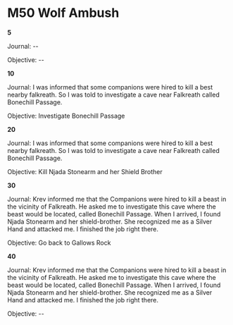 # M50 Wolf Ambush

**5**

Journal: --

Objective: --

**10**

Journal:
I was informed that some  companions were hired to kill a best nearby falkreath. So I was told to investigate a cave near Falkreath called Bonechill Passage. 

Objective: 
Investigate Bonechill Passage 

**20**

Journal:
I was informed that some  companions were hired to kill a best nearby falkreath. So I was told to investigate a cave near Falkreath called Bonechill Passage. 

Objective: 
Kill Njada Stonearm and her Shield Brother

**30**

Journal:
Krev informed me that the Companions were hired to kill a beast in the vicinity of Falkreath. He asked me to investigate this cave where the beast would be located, called Bonechill Passage. When I arrived, I found Njada Stonearm and her shield-brother.  She recognized me as a Silver Hand and attacked me. I finished the job right there.

Objective: 
Go back to Gallows Rock

**40**

Journal:
Krev informed me that the Companions were hired to kill a beast in the vicinity of Falkreath. He asked me to investigate this cave where the beast would be located, called Bonechill Passage. When I arrived, I found Njada Stonearm and her shield-brother.  She recognized me as a Silver Hand and attacked me. I finished the job right there.

Objective: --


